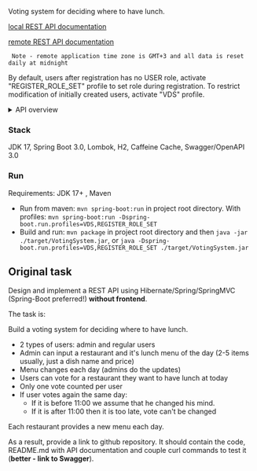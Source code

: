 Voting system for deciding where to have lunch.

[local REST API documentation](http://localhost:8889/open-api)

[remote REST API documentation](http://62.113.255.104:8889/open-api)

` Note - remote application time zone is GMT+3 and all data is reset daily at midnight`

By default, users after registration has no USER role, activate "REGISTER_ROLE_SET" profile to set role during
registration.
To restrict modification of initially created users, activate "VDS" profile.

<details>
	<summary> API overview </summary>

### Guest

#### Registration

POST `http://localhost:8889/api/register` - register new user. Depending on current app profile after registration new
user may not have USER role set, that user will be unable to use any non-profile API endpoints without manually setting
role by admin

#### Profile

GET `http://localhost:8889/api/profile` - get logged user info

PUT `http://localhost:8889/api/profile` - update logged user info

DELETE `http://localhost:8889/api/profile` - delete logged user

### User

All user endpoints requires USER role

#### Restaurants

GET `http://localhost:8889/api/restaurants/menus/{date}` - get all restaurants with menu of the day for provided date

#### Voting

GET `http://localhost:8889/api/profile/votes/{date}` - get logged user vote

PUT `http://localhost:8889/api/profile/votes/{date}` - vote for restaurant

GET `http://localhost:8889/api/restaurants/votes/{date}` - get voting result for date, if provided date is today voting
results may not be final

### Admin

All admin endpoints requires ADMIN role

#### Users

GET `http://localhost:8889/api/admin/users/{id}` - get user info

PUT `http://localhost:8889/api/admin/users/{id}` - update user info

DELETE `http://localhost:8889/api/admin/users/{id}` - delete user

PATCH `http://localhost:8889/api/admin/users/{id}` - disable/enable user

GET `http://localhost:8889/api/admin/users` - get all users info

POST `http://localhost:8889/api/admin/users` - create user

#### Restaurants

GET `http://localhost:8889/api/admin/restaurants/{id}` - get restaurant info

PUT `http://localhost:8889/api/admin/restaurants/{id}` - update restaurant info

DELETE `http://localhost:8889/api/admin/restaurants/{id}` - delete restaurant

GET `http://localhost:8889/api/admin/restaurants` - get all restaurants info

POST `http://localhost:8889/api/admin/restaurants` - create new restaurant

#### Menus

GET `http://localhost:8889/api/admin/restaurants/{id}/menus/{date}` - get restaurants menu of the day

PUT `http://localhost:8889/api/admin/restaurants/{id}/menus/{date}` - update restaurants menu of the day

DELETE `http://localhost:8889/api/admin/restaurants/{id}/menus/{date}` - delete restaurants menu of the day

</details>

### Stack

JDK 17, Spring Boot 3.0, Lombok, H2, Caffeine Cache, Swagger/OpenAPI 3.0

### Run

Requirements: JDK 17+ , Maven

- Run from maven: `mvn spring-boot:run` in project root directory. With
  profiles: `mvn spring-boot:run -Dspring-boot.run.profiles=VDS,REGISTER_ROLE_SET`
- Build and run: `mvn package` in project root directory and then `java -jar ./target/VotingSystem.jar`,
  or `java -Dspring-boot.run.profiles=VDS,REGISTER_ROLE_SET ./target/VotingSystem.jar`

## Original task ##

Design and implement a REST API using Hibernate/Spring/SpringMVC (Spring-Boot preferred!) **without frontend**.

The task is:

Build a voting system for deciding where to have lunch.

* 2 types of users: admin and regular users
* Admin can input a restaurant and it's lunch menu of the day (2-5 items usually, just a dish name and price)
* Menu changes each day (admins do the updates)
* Users can vote for a restaurant they want to have lunch at today
* Only one vote counted per user
* If user votes again the same day:
    - If it is before 11:00 we assume that he changed his mind.
    - If it is after 11:00 then it is too late, vote can't be changed

Each restaurant provides a new menu each day.

As a result, provide a link to github repository. It should contain the code, README.md with API documentation and
couple curl commands to test it (**better - link to Swagger**).